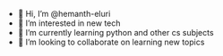- 👋 Hi, I’m @hemanth-eluri
- 👀 I’m interested in new tech
- 🌱 I’m currently learning python and other cs subjects
- 💞️ I’m looking to collaborate on learning new topics
<!---
hemanth-eluri/hemanth-eluri is a ✨ special ✨ repository because its `README.md` (this file) appears on your GitHub profile.
You can click the Preview link to take a look at your changes.
--->
